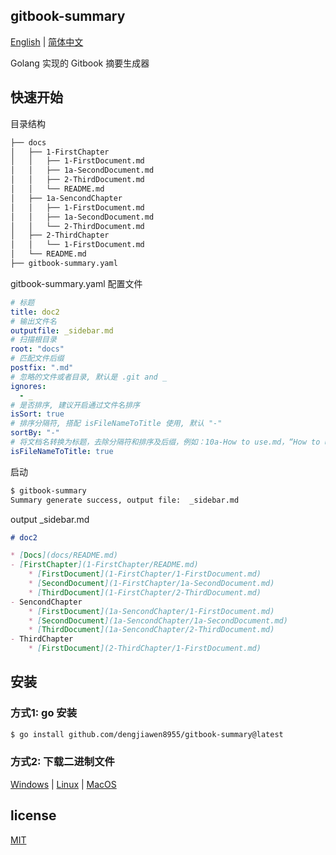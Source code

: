 ## gitbook-summary


[English](./README.md) | [简体中文](README.zh-CN.md)

Golang 实现的 Gitbook 摘要生成器

## 快速开始

目录结构

```bash
├── docs
│   ├── 1-FirstChapter
│   │   ├── 1-FirstDocument.md
│   │   ├── 1a-SecondDocument.md
│   │   ├── 2-ThirdDocument.md
│   │   └── README.md
│   ├── 1a-SencondChapter
│   │   ├── 1-FirstDocument.md
│   │   ├── 1a-SecondDocument.md
│   │   └── 2-ThirdDocument.md
│   ├── 2-ThirdChapter
│   │   └── 1-FirstDocument.md
│   └── README.md
├── gitbook-summary.yaml
```

gitbook-summary.yaml 配置文件

```yaml
# 标题
title: doc2
# 输出文件名
outputfile: _sidebar.md
# 扫描根目录
root: "docs"
# 匹配文件后缀
postfix: ".md"
# 忽略的文件或者目录, 默认是 .git and _
ignores:
  - _
# 是否排序, 建议开启通过文件名排序
isSort: true
# 排序分隔符, 搭配 isFileNameToTitle 使用, 默认 "-"
sortBy: "-"
# 将文档名转换为标题，去除分隔符和排序及后缀，例如：10a-How to use.md，“How to use”为标题，首字母大写
isFileNameToTitle: true
```

启动

```bash
$ gitbook-summary
Summary generate success, output file:  _sidebar.md 
```

output _sidebar.md

```markdown
# doc2

* [Docs](docs/README.md)
- [FirstChapter](1-FirstChapter/README.md)
    * [FirstDocument](1-FirstChapter/1-FirstDocument.md)
    * [SecondDocument](1-FirstChapter/1a-SecondDocument.md)
    * [ThirdDocument](1-FirstChapter/2-ThirdDocument.md)
- SencondChapter
    * [FirstDocument](1a-SencondChapter/1-FirstDocument.md)
    * [SecondDocument](1a-SencondChapter/1a-SecondDocument.md)
    * [ThirdDocument](1a-SencondChapter/2-ThirdDocument.md)
- ThirdChapter
    * [FirstDocument](2-ThirdChapter/1-FirstDocument.md)


```

## 安装

### 方式1: go 安装

```bash
$ go install github.com/dengjiawen8955/gitbook-summary@latest
```

### 方式2: 下载二进制文件

[Windows](bin/gitbook-summary.exe) | [Linux](bin/gitbook-summary) | [MacOS](bin/gitbook-summary.darwin)

## license

[MIT](./LICENSE)